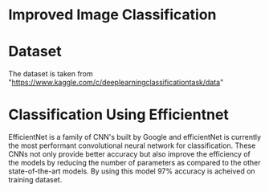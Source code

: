 # Improved Image Classification
# Dataset
The dataset is taken from "https://www.kaggle.com/c/deeplearningclassificationtask/data"
# Classification Using Efficientnet
EfficientNet is a family of CNN's built by Google and efficientNet is currently the most performant convolutional neural network for classification. These CNNs not only provide better accuracy but also improve the efficiency of the models by reducing the number of parameters as compared to the other state-of-the-art models. By using this model 97% accuracy is acheived on training dataset. 
